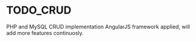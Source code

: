 # TODO_CRUD
PHP and MySQL CRUD implementation
AngularJS framework applied, will add more features continuosly.
